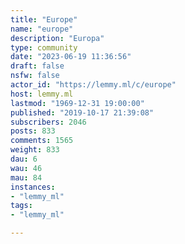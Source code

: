 ```yaml
---
title: "Europe" 
name: "europe"
description: "Europa"
type: community
date: "2023-06-19 11:36:56"
draft: false
nsfw: false
actor_id: "https://lemmy.ml/c/europe"
host: lemmy.ml
lastmod: "1969-12-31 19:00:00"
published: "2019-10-17 21:39:08"
subscribers: 2046
posts: 833
comments: 1565
weight: 833
dau: 6
wau: 46
mau: 84
instances:
- "lemmy_ml"
tags: 
- "lemmy_ml"

---
```


